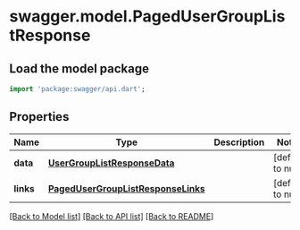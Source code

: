 # swagger.model.PagedUserGroupListResponse

## Load the model package
```dart
import 'package:swagger/api.dart';
```

## Properties
Name | Type | Description | Notes
------------ | ------------- | ------------- | -------------
**data** | [**UserGroupListResponseData**](UserGroupListResponseData.md) |  | [default to null]
**links** | [**PagedUserGroupListResponseLinks**](PagedUserGroupListResponseLinks.md) |  | [default to null]

[[Back to Model list]](../README.md#documentation-for-models) [[Back to API list]](../README.md#documentation-for-api-endpoints) [[Back to README]](../README.md)

